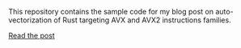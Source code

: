 This repository contains the sample code for my blog post on auto-vectorization of Rust targeting AVX and AVX2 instructions families.

[Read the post](https://www.nickwilcox.com/blog/autovec2)